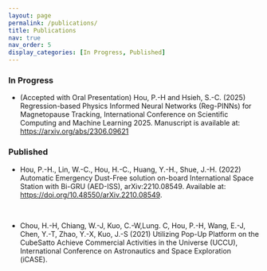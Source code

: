 ```yaml
---
layout: page
permalink: /publications/
title: Publications
nav: true
nav_order: 5
display_categories: [In Progress, Published]
---
```

### In Progress

* (Accepted with Oral Presentation) Hou, P.-H and Hsieh, S.-C. (2025) Regression-based Physics Informed Neural Networks (Reg-PINNs) for Magnetopause Tracking, International Conference on Scientific Computing and Machine Learning 2025. Manuscript is available at: https://arxiv.org/abs/2306.09621

### Published

* Hou, P.-H., Lin, W.-C., Hou, H.-C., Huang, Y.-H., Shue, J.-H. (2022) Automatic Emergency Dust-Free solution on-board International Space Station with Bi-GRU (AED-ISS), arXiv:2210.08549. Available at: https://doi.org/10.48550/arXiv.2210.08549.

<br>

* Chou, H.-H, Chiang, W.-J, Kuo, C.-W,Lung. C, Hou, P.-H, Wang, E.-J, Chen, Y.-T, Zhao, Y.-X, Kuo, J.-S (2021) Utilizing Pop-Up Platform on the CubeSatto Achieve Commercial Activities in the Universe (UCCU), International Conference on Astronautics and Space Exploration (iCASE).
